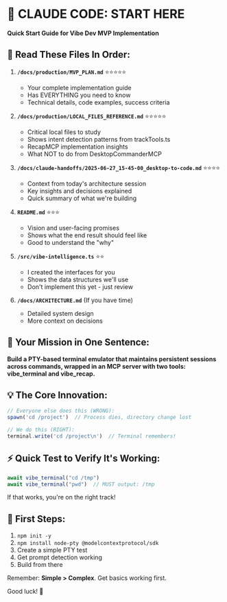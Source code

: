 # 🚀 CLAUDE CODE: START HERE

**Quick Start Guide for Vibe Dev MVP Implementation**

## 📖 Read These Files In Order:

1. **`/docs/production/MVP_PLAN.md`** ⭐⭐⭐⭐⭐
   - Your complete implementation guide
   - Has EVERYTHING you need to know
   - Technical details, code examples, success criteria

2. **`/docs/production/LOCAL_FILES_REFERENCE.md`** ⭐⭐⭐⭐⭐
   - Critical local files to study
   - Shows intent detection patterns from trackTools.ts
   - RecapMCP implementation insights
   - What NOT to do from DesktopCommanderMCP

3. **`/docs/claude-handoffs/2025-06-27_15-45-00_desktop-to-code.md`** ⭐⭐⭐⭐
   - Context from today's architecture session
   - Key insights and decisions explained
   - Quick summary of what we're building

3. **`README.md`** ⭐⭐⭐
   - Vision and user-facing promises
   - Shows what the end result should feel like
   - Good to understand the "why"

4. **`/src/vibe-intelligence.ts`** ⭐⭐
   - I created the interfaces for you
   - Shows the data structures we'll use
   - Don't implement this yet - just review

5. **`/docs/ARCHITECTURE.md`** (If you have time)
   - Detailed system design
   - More context on decisions

## 🎯 Your Mission in One Sentence:

**Build a PTY-based terminal emulator that maintains persistent sessions across commands, wrapped in an MCP server with two tools: vibe_terminal and vibe_recap.**

## 💡 The Core Innovation:

```typescript
// Everyone else does this (WRONG):
spawn('cd /project')  // Process dies, directory change lost

// We do this (RIGHT):
terminal.write('cd /project\n')  // Terminal remembers!
```

## ⚡ Quick Test to Verify It's Working:

```typescript
await vibe_terminal("cd /tmp")
await vibe_terminal("pwd")  // MUST output: /tmp
```

If that works, you're on the right track!

## 🔧 First Steps:

1. `npm init -y`
2. `npm install node-pty @modelcontextprotocol/sdk`
3. Create a simple PTY test
4. Get prompt detection working
5. Build from there

Remember: **Simple > Complex**. Get basics working first.

Good luck! 🚀